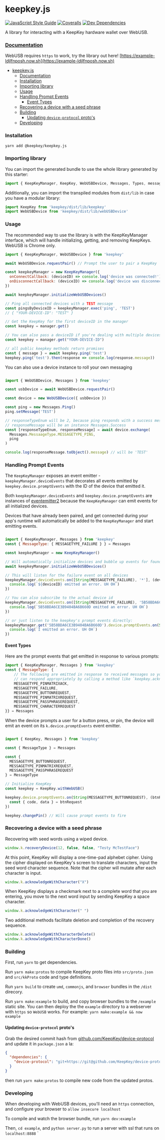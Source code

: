 # keepkey.js 

[![JavaScript Style Guide](https://img.shields.io/badge/code_style-standard-brightgreen.svg)](https://standardjs.com)
[![Coveralls](https://img.shields.io/coveralls/keepkey/keepkey.js.svg)](https://coveralls.io/github/keepkey/keepkey.js)
[![Dev Dependencies](https://david-dm.org/keepkey/keepkey.js/dev-status.svg)](https://david-dm.org/keepkey/keepkey.js?type=dev)

A library for interacting with a KeepKey hardware wallet over WebUSB.

### [Documentation](https://keepkey.github.io/keepkey.js/index.html)

WebUSB requires `https` to work, try the library out here! [https://example-ldjlfnposh.now.sh](https://example-ldjlfnposh.now.sh)

- [keepkey.js](#keepkeyjs)
    - [Documentation](#documentation)
    - [Installation](#installation)
    - [Importing library](#importing-library)
    - [Usage](#usage)
    - [Handling Prompt Events](#handling-prompt-events)
      - [Event Types](#event-types)
    - [Recovering a device with a seed phrase](#recovering-a-device-with-a-seed-phrase)
    - [Building](#building)
      - [Updating `device-protocol` proto's](#updating-device-protocol-protos)
    - [Developing](#developing)

### Installation

```bash
yarn add @keepkey/keepkey.js
```

### Importing library

You can import the generated bundle to use the whole library generated by this starter:

```javascript
import { KeepKeyManager, KeepKey, WebUSBDevice, Messages, Types, messageTypeRegistry, ... } from 'keepkey'
```

Additionally, you can import the transpiled modules from `dist/lib` in case you have a modular library:

```javascript
import KeepKey from 'keepkey/dist/lib/keepkey'
import WebUSBDevice from 'keepkey/dist/lib/webUSBDevice'
```

### Usage

The recommended way to use the library is with the KeepKeyManager interface, which will handle initializing, getting, and removing KeepKeys. WebUSB is Chrome only.

```javascript
import { KeepKeyManager, WebUSBDevice } from 'keepkey'

await WebUSBDevice.requestPair() // Prompt the user to pair a KeepKey

const keepkeyManager = new KeepKeyManager({
  onConnectCallback: (deviceID) => console.log('device was connected!'), // These callbacks only work with webUSB at the moment
  onDisconnectCallback: (deviceID) => console.log('device was disconnected!') 
})

await keepkeyManager.initializeWebUSBDevices()

// Ping all connected devices with a TEST message
const pingsByDeviceID = keepkeyManager.exec('ping', 'TEST')
// { "YOUR-DEVICE-ID": "TEST" }

// Get the KeepKey for the first deviceID in the manager
const keepkey = manager.get()

// You can also pass a deviceID if you're dealing with multiple devices
const keepkey = manager.get("YOUR-DEVICE-ID")

// all public keepkey methods return promises
const { message } = await keepkey.ping('test') 
keepkey.ping('test').then(response => console.log(response.message))
```

You can also use a device instance to roll your own messaging

```javascript

import { WebUSBDevice, Messages } from 'keepkey'

const usbDevice = await WebUSBDevice.requestPair()

const device = new WebUSBDevice({ usbDevice })

const ping = new Messages.Ping()
ping.setMessage('TEST')

// responseTypeEnum will be 2, because ping responds with a success message
// responseMessage will be an instance Messages.Success
const [responseTypeEnum, responseMessage] = await device.exchange(
  Messages.MessaageType.MESSAGETYPE_PING,
  ping
)

console.log(responseMessage.toObject().message) // will be 'TEST'

```

### Handling Prompt Events

The `KeepKeyManager` exposes an event emitter - `keepkeyManager.deviceEvents` that decorates all events emitted by `keepkey.device.promptEvents` with the ID of the device that emitted it.

Both `keepkeyManager.deviceEvents` and `keepkey.device.promptEvents` are instances of [eventemitter2](https://www.npmjs.com/package/eventemitter2) because the `KeepKeyManager` can emit events for all initialized devices.

Devices that have already been paired, and get connected during your app's runtime will automatically be added to the `KeepKeyManager` and start emitting events.

```javascript

import { KeepKeyManager, Messages } from 'keepkey'
const { MessageType: { MESSAGETYPE_FAILURE } } = Messages

const keepkeyManager = new KeepKeyManager()

// Will automatically initialize devices and bubble up events for found devices
await keepkeyManager.initializeWebUSBDevices()

// This will listen for the failure event on all devices
keepkeyManager.deviceEvents.on([String(MESSAGETYPE_FAILURE), '*'], (deviceID, ...args) => {
  console.log(`${deviceID} emitted an error. UH OH`)
})

// You can also subscribe to the actual device id
keepkeyManager.deviceEvents.on([String(MESSAGETYPE_FAILURE), '5B58BDA6CE3B9404BA6B660D'], (deviceID, ...args) => {
  console.log(`5B58BDA6CE3B9404BA6B660D emitted an error. UH OH`)
})

// or just listen to the keepkey's prompt events directly:
keepkeyManager.get('5B58BDA6CE3B9404BA6B660D').device.promptEvents.on(String(MESSAGETYPE_FAILURE), (deviceID, ...args) => {
  console.log(`I emitted an error. UH OH`)
})

```

#### Event Types

Here are the prompt events that get emitted in response to various prompts:

```javascript
import { KeepKeyManager, Messages } from 'keepkey'
const { MessageType: {
    // The following are emitted in response to received messages so your application
    // can respond appropriately by calling a method like `keepkey.acknowledgeWinPin()`
    MESSAGETYPE_PINMATRIXACK,
    MESSAGETYPE_FAILURE,
    MESSAGETYPE_BUTTONREQUEST,
    MESSAGETYPE_PINMATRIXREQUEST,
    MESSAGETYPE_PASSPHRASEREQUEST,
    MESSAGETYPE_CHARACTERREQUEST
}} = Messages

```

When the device prompts a user for a button press, or pin, the device will emit an event on its `k.device.promptEvents` event emitter.

```javascript

import { KeepKey, Messages } from 'keepkey'

const { MessageType } = Messages

const {
  MESSAGETYPE_BUTTONREQUEST,
  MESSAGETYPE_PINMATRIXREQUEST,
  MESSAGETYPE_PASSPHRASEREQUEST
} = MessageType

// Initialize KeepKey
const keepkey = KeepKey.withWebUSB()

keepkey.device.promptEvents.on(String(MESSAGETYPE_BUTTONREQUEST), (btnRequestMsg) => {
  const { code, data } = btnRequest
})

keepkey.changePin() // Will cause prompt events to fire

```

### Recovering a device with a seed phrase

Recovering with seed words using a wiped device.
```javascript
window.k.recoveryDevice(12, false, false, "Testy McTestFace")
```

At this point, KeepKey will display a one-time-pad alphebet cipher.
Using the cipher displayed on KeepKey's screen to translate characters,
input the seed word character sequence. Note that the cipher will mutate
after each character is input.
```javascript
window.k.acknowledgeWithCharacter("X")
```

When KeepKey displays a checkmark next to a complete word that you are entering,
you move to the next word input by sending KeepKey a space character.
```javascript
window.k.acknowledgeWithCharacter(" ")
```

Two additional methods facilitate deletion and completion of the
recovery sequence.
```javascript
window.k.acknowledgeWithCharacterDelete()
window.k.acknowledgeWithCharacterDone()
```

### Building

First, run `yarn` to get dependencies.

Run `yarn make:protos` to compile KeepKey proto files into `src/proto.json` and `src/kkProto` code and type definitions.

Run `yarn build` to create `umd`, `commonjs`, and `browser` bundles in the `/dist` direcory.

Run `yarn make:example` to build, and copy browser bundles to the `/example` static site. You can then deploy the the `example` directory to a webserver with `https` so `WebUSB` works. For example: `yarn make:example && now example`

#### Updating `device-protocol` proto's

Grab the desired commit hash from [github.com/KeepKey/device-protocol](github.com/KeepKey/device-protocol) and update it in `package.json` a la:

```json
{
  "dependencies": {
    "device-protocol": "git+https://git@github.com/KeepKey/device-protocol.git#4ee29339fb8a9c916bcba9079aebd5254a16df08",
  }
}
```

then run `yarn make:protos` to compile new code from the updated protos.

### Developing

When developing with WebUSB devices, you'll need an `https` connection, and configure your browser to `allow insecure localhost`

To compile and watch the browser bundle, run `yarn dev:example`

Then, `cd example`, and `python server.py` to run a server with ssl that runs on  `localhost:8888`
`